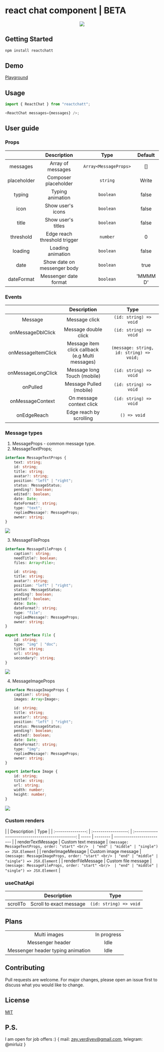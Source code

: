 # react chat component | BETA

<p align="center">
 <img src='https://github.com/Mirluiz/reactchatt/blob/master/demo.gif'/>
</p>

## Getting Started

```bash
npm install reactchatt
```

## Demo

[Playground](http://reactchatt.com)

## Usage

```ts
import { ReactChat } from "reactchatt";

<ReactChat messages={messages} />;
```

## User guide

### Props

|             |         Description          |         Type          | Default  |
| :---------: | :--------------------------: | :-------------------: | :------: |
|  messages   |      Array of messages       | `Array<MessageProps>` |    []    |
| placeholder |     Composer placeholder     |       `string`        |  Write   |
|   typing    |       Typing animation       |       `boolean`       |  false   |
|    icon     |      Show user's icons       |       `boolean`       |  false   |
|    title    |      Show user's titles      |       `boolean`       |  false   |
|  threshold  | Edge reach threshold trigger |       `number`        |    0     |
|   loading   |      Loading animation       |       `boolean`       |  false   |
|    date     | Show date on messenger body  |       `boolean`       |   true   |
| dateFormat  |    Messenger date format     |       `boolean`       | 'MMMM D' |

### Events

|                    |                      Description                      |                   Type                   |
| :----------------: | :---------------------------------------------------: | :--------------------------------------: |
|      Message       |                     Message click                     |          `(id: string) => void`          |
| onMessageDblClick  |                 Message double click                  |          `(id: string) => void`          |
| onMessageItemClick | Message item click callback<br/> (e.g Multi messages) | `(message: string, id: string) => void;` |
| onMessageLongClick |              Message long Touch (mobile)              |          `(id: string) => void`          |
|      onPulled      |                Message Pulled (mobile)                |          `(id: string) => void`          |
|  onMessageContext  |               On message context click                |          `(id: string) => void`          |
|    onEdgeReach     |                Edge reach by scrolling                |               `() => void`               |

### Message types

1. MessageProps - common message type.
2. MessageTextProps;

```typescript
interface MessageTextProps {
	text: string;
	id: string;
	title: string;
	avatar?: string;
	position: "left" | "right";
	status: MessageStatus;
	pending?: boolean;
	edited?: boolean;
	date: Date;
	dateFormat?: string;
	type: "text";
	repliedMessage?: MessageProps;
	owner: string;
}
```

<img src='https://github.com/Mirluiz/reactchatt/blob/master/text.png'/>

3. MessageFileProps

```typescript
interface MessageFileProps {
	caption?: string;
	needTitle?: boolean;
	files: Array<File>;

	id: string;
	title: string;
	avatar?: string;
	position: "left" | "right";
	status: MessageStatus;
	pending?: boolean;
	edited?: boolean;
	date: Date;
	dateFormat?: string;
	type: "file";
	repliedMessage?: MessageProps;
	owner: string;
}

export interface File {
	id: string;
	type: "img" | "doc";
	title: string;
	url: string;
	secondary?: string;
}
```

<img src='https://github.com/Mirluiz/reactchatt/blob/master/docs.png'/>

4. MessageImageProps

```typescript
interface MessageImageProps {
	caption?: string;
	images: Array<Image>;

	id: string;
	title: string;
	avatar?: string;
	position: "left" | "right";
	status: MessageStatus;
	pending?: boolean;
	edited?: boolean;
	date: Date;
	dateFormat?: string;
	type: "img";
	repliedMessage?: MessageProps;
	owner: string;
}

export interface Image {
	id: string;
	title: string;
	url: string;
	width: number;
	height: number;
}
```

<img src='https://github.com/Mirluiz/reactchatt/blob/master/images.png'/>

### Custom renders

|                    |     Description      |                        Type                        |
| :----------------: | :------------------: | :------------------------------------------------: | ----- | -------- | ------------------------- |
| renderTextMessage  | Custom text message  | `(message: MessageTextProps, order: "start" <br/>  | "end" | "middle" | "single") => JSX.Element` |
| renderImageMessage | Custom image message | `(message: MessageImageProps, order: "start" <br/> | "end" | "middle" | "single") => JSX.Element` |
| renderFileMessage  | Custom file message  | `(message: MessageFileProps, order: "start" <br/>  | "end" | "middle" | "single") => JSX.Element` |

### useChatApi

|          |       Description       |          Type          |
| :------: | :---------------------: | :--------------------: |
| scrollTo | Scroll to exact message | `(id: string) => void` |

## Plans

|                                   |             |
| :-------------------------------: | :---------: |
|           Multi images            | In progress |
|         Messenger header          |    Idle     |
| Messenger header typing animation |    Idle     |

## Contributing

Pull requests are welcome. For major changes, please open an issue first
to discuss what you would like to change.

## License

[MIT](https://choosealicense.com/licenses/mit/)

## P.S.

I am open for job offers :)
{
mail: zey.verdiyev@gmail.com,
telegram: @mirluiz
}
